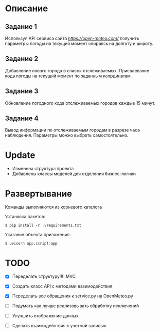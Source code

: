# Описание
## Задание 1
Используя API сервиса сайта *https://open-meteo.com/* получить параметры погоды на текущий момент опираясь на долготу и широту.

## Задание 2
Добавление нового города в список отслеживаемых. Присваевание кода погоды на текущий момент по заданным координатам.

## Задание 3
Обновление погодного кода отслеживаемых городов каждые 15 минут.

## Задание 4
Вывод информации по отслеживаемым городам в разрезе часа наблюдения. Параметры можно выбрать самостоятельно.

# Update
- Изменена структура проекта
- Добавлены классы моделей для отделения бизнес-логики

# Развертывание
Команды выполняются из корневого каталога 

Установка пакетов:
```
$ pip install -r .\requirements.txt
```

Указание объекта приложения:
```
$ uvicorn app.script:app
```

# TODO

- [x] Переделать структуру!!!! MVC
- [x] Создать класс API с методами взаимодействия
- [x] Переделать все обращения к service.py на OpenMeteo.py
- [ ] Подумать как лучше реализовывать обработку исключений
- [ ] Улучшить отображение данных
- [ ] Сделать взаимодействия с учетной записью 
  
